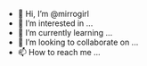 - 👋 Hi, I’m @mirrogirl
- 👀 I’m interested in ...
- 🌱 I’m currently learning ...
- 💞️ I’m looking to collaborate on ...
- 📫 How to reach me ...

<!---
mirrogirl/mirrogirl is a ✨ special ✨ repository because its `README.md` (this file) appears on your GitHub profile.
You can click the Preview link to take a look at your changes.
--->
